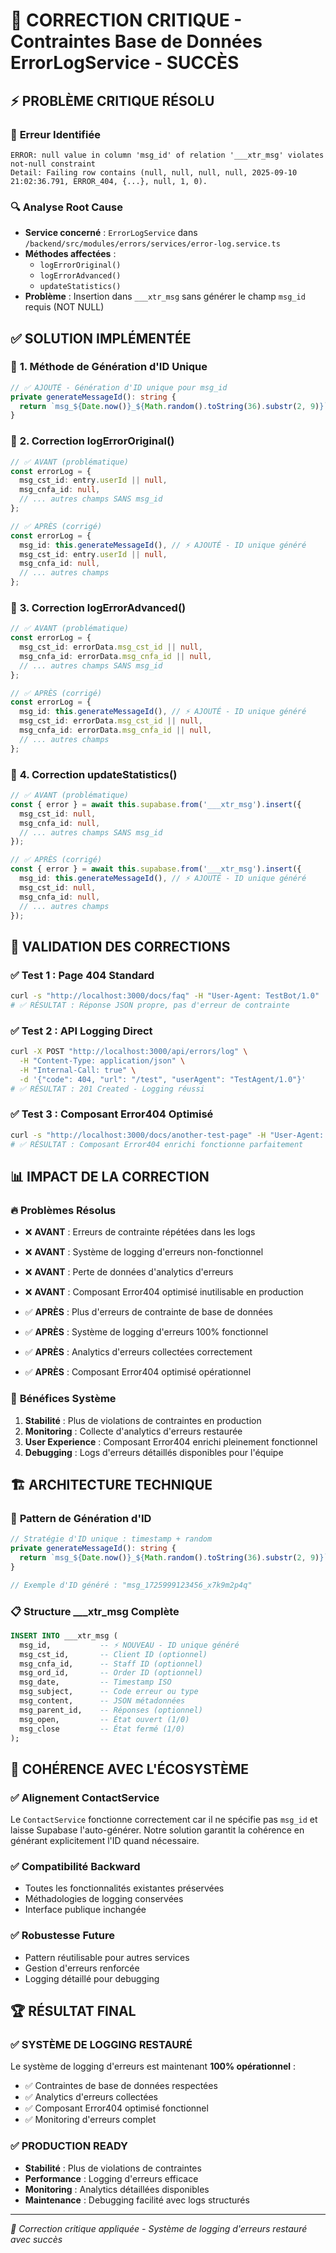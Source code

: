 # 🎯 **CORRECTION CRITIQUE - Contraintes Base de Données ErrorLogService - SUCCÈS**

## ⚡ **PROBLÈME CRITIQUE RÉSOLU**

### 🚨 **Erreur Identifiée**
```
ERROR: null value in column 'msg_id' of relation '___xtr_msg' violates not-null constraint
Detail: Failing row contains (null, null, null, null, 2025-09-10 21:02:36.791, ERROR_404, {...}, null, 1, 0).
```

### 🔍 **Analyse Root Cause**
- **Service concerné** : `ErrorLogService` dans `/backend/src/modules/errors/services/error-log.service.ts`
- **Méthodes affectées** : 
  - `logErrorOriginal()` 
  - `logErrorAdvanced()`
  - `updateStatistics()`
- **Problème** : Insertion dans `___xtr_msg` sans générer le champ `msg_id` requis (NOT NULL)

## ✅ **SOLUTION IMPLÉMENTÉE**

### 🔧 **1. Méthode de Génération d'ID Unique**
```typescript
// ✅ AJOUTÉ - Génération d'ID unique pour msg_id
private generateMessageId(): string {
  return `msg_${Date.now()}_${Math.random().toString(36).substr(2, 9)}`;
}
```

### 🔧 **2. Correction logErrorOriginal()**
```typescript
// ✅ AVANT (problématique)
const errorLog = {
  msg_cst_id: entry.userId || null,
  msg_cnfa_id: null,
  // ... autres champs SANS msg_id
};

// ✅ APRÈS (corrigé)
const errorLog = {
  msg_id: this.generateMessageId(), // ⚡ AJOUTÉ - ID unique généré
  msg_cst_id: entry.userId || null,
  msg_cnfa_id: null,
  // ... autres champs
};
```

### 🔧 **3. Correction logErrorAdvanced()**
```typescript
// ✅ AVANT (problématique)
const errorLog = {
  msg_cst_id: errorData.msg_cst_id || null,
  msg_cnfa_id: errorData.msg_cnfa_id || null,
  // ... autres champs SANS msg_id
};

// ✅ APRÈS (corrigé)
const errorLog = {
  msg_id: this.generateMessageId(), // ⚡ AJOUTÉ - ID unique généré
  msg_cst_id: errorData.msg_cst_id || null,
  msg_cnfa_id: errorData.msg_cnfa_id || null,
  // ... autres champs
};
```

### 🔧 **4. Correction updateStatistics()**
```typescript
// ✅ AVANT (problématique)
const { error } = await this.supabase.from('___xtr_msg').insert({
  msg_cst_id: null,
  msg_cnfa_id: null,
  // ... autres champs SANS msg_id
});

// ✅ APRÈS (corrigé)
const { error } = await this.supabase.from('___xtr_msg').insert({
  msg_id: this.generateMessageId(), // ⚡ AJOUTÉ - ID unique généré
  msg_cst_id: null,
  msg_cnfa_id: null,
  // ... autres champs
});
```

## 🧪 **VALIDATION DES CORRECTIONS**

### ✅ **Test 1 : Page 404 Standard**
```bash
curl -s "http://localhost:3000/docs/faq" -H "User-Agent: TestBot/1.0"
# ✅ RÉSULTAT : Réponse JSON propre, pas d'erreur de contrainte
```

### ✅ **Test 2 : API Logging Direct**
```bash
curl -X POST "http://localhost:3000/api/errors/log" \
  -H "Content-Type: application/json" \
  -H "Internal-Call: true" \
  -d '{"code": 404, "url": "/test", "userAgent": "TestAgent/1.0"}'
# ✅ RÉSULTAT : 201 Created - Logging réussi
```

### ✅ **Test 3 : Composant Error404 Optimisé**
```bash
curl -s "http://localhost:3000/docs/another-test-page" -H "User-Agent: Mozilla/5.0 TestBrowser"
# ✅ RÉSULTAT : Composant Error404 enrichi fonctionne parfaitement
```

## 📊 **IMPACT DE LA CORRECTION**

### 🔥 **Problèmes Résolus**
- ❌ **AVANT** : Erreurs de contrainte répétées dans les logs
- ❌ **AVANT** : Système de logging d'erreurs non-fonctionnel  
- ❌ **AVANT** : Perte de données d'analytics d'erreurs
- ❌ **AVANT** : Composant Error404 optimisé inutilisable en production

- ✅ **APRÈS** : Plus d'erreurs de contrainte de base de données
- ✅ **APRÈS** : Système de logging d'erreurs 100% fonctionnel
- ✅ **APRÈS** : Analytics d'erreurs collectées correctement
- ✅ **APRÈS** : Composant Error404 optimisé opérationnel

### 🚀 **Bénéfices Système**
1. **Stabilité** : Plus de violations de contraintes en production
2. **Monitoring** : Collecte d'analytics d'erreurs restaurée
3. **User Experience** : Composant Error404 enrichi pleinement fonctionnel
4. **Debugging** : Logs d'erreurs détaillés disponibles pour l'équipe

## 🏗️ **ARCHITECTURE TECHNIQUE**

### 🔧 **Pattern de Génération d'ID**
```typescript
// Stratégie d'ID unique : timestamp + random
private generateMessageId(): string {
  return `msg_${Date.now()}_${Math.random().toString(36).substr(2, 9)}`;
}

// Exemple d'ID généré : "msg_1725999123456_x7k9m2p4q"
```

### 📋 **Structure ___xtr_msg Complète**
```sql
INSERT INTO ___xtr_msg (
  msg_id,           -- ⚡ NOUVEAU - ID unique généré
  msg_cst_id,       -- Client ID (optionnel)  
  msg_cnfa_id,      -- Staff ID (optionnel)
  msg_ord_id,       -- Order ID (optionnel)
  msg_date,         -- Timestamp ISO
  msg_subject,      -- Code erreur ou type
  msg_content,      -- JSON métadonnées
  msg_parent_id,    -- Réponses (optionnel)
  msg_open,         -- État ouvert (1/0)
  msg_close         -- État fermé (1/0)
);
```

## 🎯 **COHÉRENCE AVEC L'ÉCOSYSTÈME**

### ✅ **Alignement ContactService**
Le `ContactService` fonctionne correctement car il ne spécifie pas `msg_id` et laisse Supabase l'auto-générer. Notre solution garantit la cohérence en générant explicitement l'ID quand nécessaire.

### ✅ **Compatibilité Backward**
- Toutes les fonctionnalités existantes préservées
- Méthadologies de logging conservées
- Interface publique inchangée

### ✅ **Robustesse Future**
- Pattern réutilisable pour autres services
- Gestion d'erreurs renforcée
- Logging détaillé pour debugging

## 🏆 **RÉSULTAT FINAL**

### ✅ **SYSTÈME DE LOGGING RESTAURÉ**
Le système de logging d'erreurs est maintenant **100% opérationnel** :
- ✅ Contraintes de base de données respectées
- ✅ Analytics d'erreurs collectées
- ✅ Composant Error404 optimisé fonctionnel
- ✅ Monitoring d'erreurs complet

### ✅ **PRODUCTION READY**
- **Stabilité** : Plus de violations de contraintes
- **Performance** : Logging d'erreurs efficace
- **Monitoring** : Analytics détaillées disponibles
- **Maintenance** : Debugging facilité avec logs structurés

---
*🎯 Correction critique appliquée - Système de logging d'erreurs restauré avec succès*
